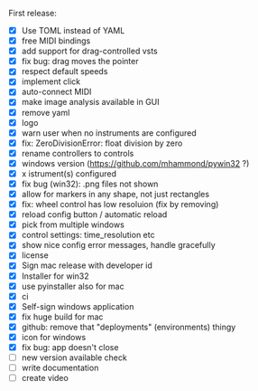 First release:
- [x] Use TOML instead of YAML
- [x] free MIDI bindings
- [x] add support for drag-controlled vsts
- [x] fix bug: drag moves the pointer
- [x] respect default speeds
- [x] implement click
- [x] auto-connect MIDI
- [x] make image analysis available in GUI
- [x] remove yaml
- [x] logo
- [x] warn user when no instruments are configured
- [x] fix: ZeroDivisionError: float division by zero
- [x] rename controllers to controls
- [x] windows version (https://github.com/mhammond/pywin32 ?)
- [x] x istrument(s) configured
- [x] fix bug (win32): .png files not shown
- [x] allow for markers in any shape, not just rectangles
- [x] fix: wheel control has low resoluion (fix by removing)
- [x] reload config button / automatic reload
- [x] pick from multiple windows
- [x] control settings: time_resolution etc
- [x] show nice config error messages, handle gracefully
- [x] license
- [x] Sign mac release with developer id
- [x] Installer for win32
- [x] use pyinstaller also for mac
- [x] ci
- [x] Self-sign windows application
- [x] fix huge build for mac
- [x] github: remove that "deployments" (environments) thingy
- [x] icon for windows
- [x] fix bug: app doesn't close
- [ ] new version available check
- [ ] write documentation
- [ ] create video
